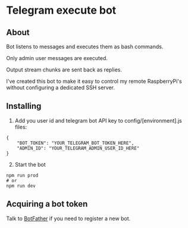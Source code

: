 # Telegram execute bot

## About

Bot listens to messages and executes them as bash commands.

Only admin user messages are executed.

Output stream chunks are sent back as replies.

I've created this bot to make it easy to control my remote RaspberryPi's without
configuring a dedicated SSH server.

## Installing

1) Add you user id and telegram bot API key to config/[environment].js files:

```
{
    "BOT_TOKEN": "YOUR_TELEGRAM_BOT_TOKEN_HERE",
    "ADMIN_ID": "YOUR_TELEGRAM_ADMIN_USER_ID_HERE"
}
```

2) Start the bot

```
npm run prod
# or
npm run dev
```

## Acquiring a bot token

Talk to [BotFather](https://t.me/BotFather) if you need to register a new bot.
